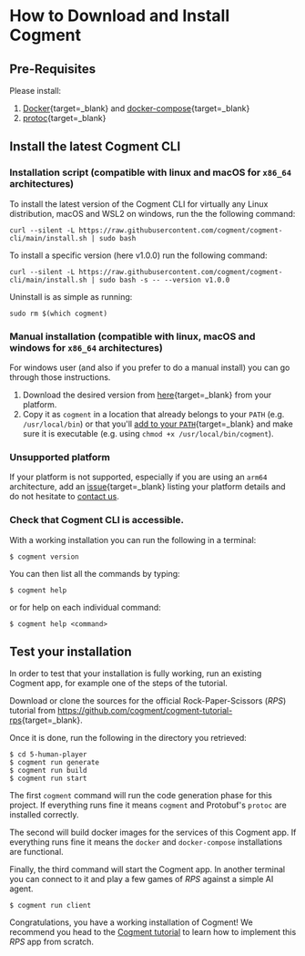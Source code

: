 # How to Download and Install Cogment

## Pre-Requisites

Please install:

1. [Docker](https://docs.docker.com/engine/install/){target=\_blank} and [docker-compose](https://docs.docker.com/compose/install/){target=\_blank}
2. [protoc](https://github.com/protocolbuffers/protobuf){target=\_blank}

## Install the latest Cogment CLI

### Installation script (compatible with linux and macOS for `x86_64` architectures)

To install the latest version of the Cogment CLI for virtually any Linux distribution, macOS and WSL2 on windows, run the the following command:

```console
curl --silent -L https://raw.githubusercontent.com/cogment/cogment-cli/main/install.sh | sudo bash
```

To install a specific version (here v1.0.0) run the following command:

```console
curl --silent -L https://raw.githubusercontent.com/cogment/cogment-cli/main/install.sh | sudo bash -s -- --version v1.0.0
```

Uninstall is as simple as running:

```console
sudo rm $(which cogment)
```

### Manual installation (compatible with linux, macOS and windows for `x86_64` architectures)

For windows user (and also if you prefer to do a manual install) you can go through those instructions.

1. Download the desired version from [here](https://github.com/cogment/cogment-cli/releases/){target=\_blank} from your platform.
2. Copy it as `cogment` in a location that already belongs to your `PATH` (e.g. `/usr/local/bin`) or that you'll [add to your `PATH`](https://superuser.com/questions/284342/what-are-path-and-other-environment-variables-and-how-can-i-set-or-use-them){target=\_blank} and make sure it is executable (e.g. using `chmod +x /usr/local/bin/cogment`).

### Unsupported platform

If your platform is not supported, especially if you are using an `arm64` architecture, add an [issue](https://github.com/cogment/cogment-cli/issues){target=\_blank} listing your platform details and do not hesitate to [contact us](../support/community-channels.md).

### Check that Cogment CLI is accessible.

With a working installation you can run the following in a terminal:

```console
$ cogment version
```

You can then list all the commands by typing:

```console
$ cogment help
```

or for help on each individual command:

```console
$ cogment help <command>
```

## Test your installation

In order to test that your installation is fully working, run an existing Cogment app, for example one of the steps of the tutorial.

Download or clone the sources for the official Rock-Paper-Scissors (_RPS_) tutorial from <https://github.com/cogment/cogment-tutorial-rps>{target=\_blank}.

Once it is done, run the following in the directory you retrieved:

```console
$ cd 5-human-player
$ cogment run generate
$ cogment run build
$ cogment run start
```

The first `cogment` command will run the code generation phase for this project. If everything runs fine it means `cogment` and Protobuf's `protoc` are installed correctly.

The second will build docker images for the services of this Cogment app. If everything runs fine it means the `docker` and `docker-compose` installations are functional.

Finally, the third command will start the Cogment app. In another terminal you can connect to it and play a few games of _RPS_ against a simple AI agent.

```console
$ cogment run client
```

Congratulations, you have a working installation of Cogment! We recommend you head to the [Cogment tutorial](../cogment/tutorial/introduction.md) to learn how to implement this _RPS_ app from scratch.
